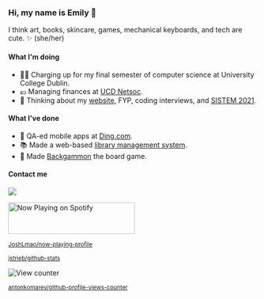 ### Hi, my name is Emily 🌱

I think art, books, skincare, games, mechanical keyboards, and tech are cute. ✨ (she/her)

#### What I'm doing

- 👩‍💻 Charging up for my final semester of computer science at University College Dublin.
- 💶 Managing finances at [UCD Netsoc](https://netsoc.com).
- 🤔 Thinking about my [website](https://lxemily.com), FYP, coding interviews, and [SISTEM 2021](https://sistem.intersocs.ie/).

#### What I've done

<!-- - 🖼 Made an [app](https://github.com/LxEmily/gallery) where users upload images and annotate them.-->
- 📱 QA-ed mobile apps at [Ding.com](https://ding.com).
- 📚 Made a web-based [library management system](https://github.com/LxEmily/lms).
- 🎲 Made [Backgammon](https://github.com/LxEmily/backgammon) the board game.

<link href="style.css" rel="stylesheet" />

#### Contact me

<a href="https://twitter.com/lxemily_"><img src="https://simpleicons.org/icons/twitter.svg" style="theme"></a>


<a href="https://now-playing-profile-lxemily.vercel.app/now-playing?open">
    <img src="https://now-playing-profile-lxemily.vercel.app/now-playing" width="256" height="64" alt="Now Playing on Spotify" target="_blank">
</a>

<sup>[JoshLmao/now-playing-profile](https://github.com/JoshLmao/now-playing-profile)</sup>

<!-- ![Languages in Repositories](https://github.com/LxEmily/jstrieb-github-stats/blob/master/generated/languages.svg) -->

<object data="https://github.com/LxEmily/jstrieb-github-stats/blob/master/generated/languages.svg" class="theme">

<sup>[jstrieb/github-stats](https://github.com/jstrieb/github-stats)</sup>

![View counter](https://komarev.com/ghpvc/?username=lxemily&color=lightgray&label=Views)

<sup>[antonkomarev/github-profile-views-counter](https://github.com/antonkomarev/github-profile-views-counter)</sup>

<!-- TODO:
- add link logos
- put in 2 columns or other layout
- make cards support dark mode -->


<!--
**LxEmily/lxemily** is a ✨ _special_ ✨ repository because its `README.md` (this file) appears on your GitHub profile.

Here are some ideas to get you started:

- 🔭 I’m currently working on ...
- 🌱 I’m currently learning ...
- 👯 I’m looking to collaborate on ...
- 🤔 I’m looking for help with ...
- 💬 Ask me about ...
- 📫 How to reach me: ...
- 😄 Pronouns: ...
- ⚡ Fun fact: ...
-->
